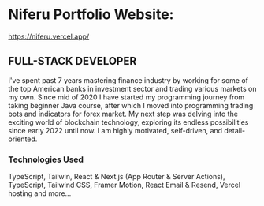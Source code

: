# Niferu Portfolio Website:

https://niferu.vercel.app/

## FULL-STACK DEVELOPER

I've spent past 7 years mastering finance industry by working
for some of the top American banks in investment sector and
trading various markets on my own.
Since mid of 2020 I have
started my programming journey from taking beginner Java
course, after which I moved into programming trading bots
and indicators for forex market. My next step was delving into
the exciting world of blockchain technology, exploring its
endless possibilities since early 2022 until now.
I am highly motivated, self-driven, and detail-oriented.

### Technologies Used

TypeScript, Tailwin, React & Next.js (App Router & Server Actions), TypeScript, Tailwind CSS, Framer Motion, React Email & Resend, Vercel hosting and more...
